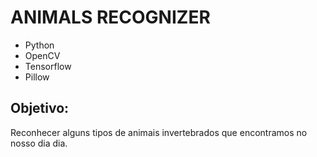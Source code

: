 # ANIMALS RECOGNIZER

- Python
- OpenCV
- Tensorflow
- Pillow

## Objetivo:
Reconhecer alguns tipos de animais invertebrados que encontramos no nosso dia dia.